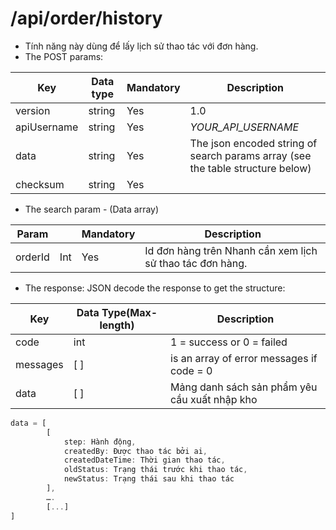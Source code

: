 # /api/order/history 
- Tính năng này dùng để lấy lịch sử thao tác với đơn hàng.
- The POST params:

|Key | Data type | Mandatory | Description|
|--------- | ---------- | ----------- | ----------|
|version | string | Yes | 1.0 | 
|apiUsername |string | Yes | _YOUR_API_USERNAME_|
|data | string | Yes | The json encoded string of search params array (see the table structure below)|
|checksum | string | Yes| <p></p>|
 
 - The search param - (Data array)

Param | |  Mandatory | Description
------- | ---------- | ----------- | --------------
orderId | Int | Yes | Id đơn hàng trên Nhanh cần xem lịch sử thao tác đơn hàng.
 
 - The response: JSON decode the response to get the structure:
 
Key | Data Type(Max-length) | Description
----------- | -------------- | -----------
code | int | 1 = success or 0 = failed
messages | [ ] | is an array of error messages if code = 0
data | [ ] | Mảng danh sách sản phẩm yêu cầu xuất nhập kho
```js
data = [
		[
			step: Hành động,
			createdBy: Được thao tác bởi ai,
			createdDateTime: Thời gian thao tác,
			oldStatus: Trạng thái trước khi thao tác,
			newStatus: Trạng thái sau khi thao tác
	    ],
		….
	    [...]
]
```


